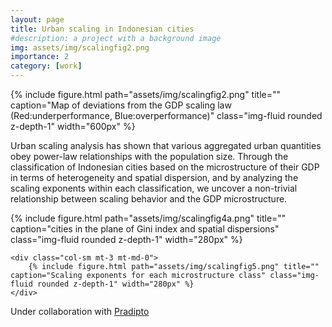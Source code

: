 ```yaml
---
layout: page
title: Urban scaling in Indonesian cities
#description: a project with a background image
img: assets/img/scalingfig2.png
importance: 2
category: [work]
---
```

<div class="row">
        {% include figure.html path="assets/img/scalingfig2.png" title="" caption="Map of deviations from the GDP scaling law (Red:underperformance, Blue:overperformance)" class="img-fluid rounded z-depth-1" width="600px" %}

</div>



Urban scaling analysis has shown that various aggregated urban quantities obey power-law relationships with the population size.
Through the classification of Indonesian cities based on the microstructure of their GDP in terms of heterogeneity and spatial dispersion, and by analyzing the scaling exponents within each classification, we uncover a non-trivial relationship between scaling behavior and the GDP microstructure.

<div class="row">
    <div class="col-sm mt-3 mt-md-0">
        {% include figure.html path="assets/img/scalingfig4a.png" title="" caption="cities in the plane of Gini index and spatial dispersions" class="img-fluid rounded z-depth-1" width="280px" %}
    </div>

    <div class="col-sm mt-3 mt-md-0">
        {% include figure.html path="assets/img/scalingfig5.png" title="" caption="Scaling exponents for each microstructure class" class="img-fluid rounded z-depth-1" width="280px" %}
    </div>
    
</div>




Under collaboration with <a href='https://pradiplo.github.io'> Pradipto</a>